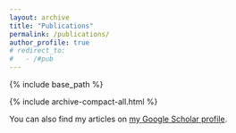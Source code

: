 ```yaml
---
layout: archive
title: "Publications"
permalink: /publications/
author_profile: true
# redirect_to: 
#   - /#pub
---
```


<style>
td, th {
    border: none!important;
    padding-top: 0px;
    padding-bottom: 0px;
  /* padding-left: 30px;
  padding-right: 40px; */
}
</style>

{% include base_path %}

{% include archive-compact-all.html %}


You can also find my articles on <a href="{{ site.author.googlescholar }}">my Google Scholar profile</a>. 